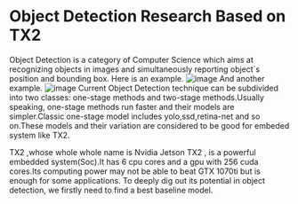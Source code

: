 # Object Detection Research Based on TX2
Object Detection is a category of Computer Science which aims at recognizing objects in images and simultaneously reporting object`s position and bounding box.
Here is an example.
![image](https://pjreddie.com/media/image/Screen_Shot_2018-03-24_at_10.53.04_PM.png)
And another example.
![image](https://ss3.bdstatic.com/70cFv8Sh_Q1YnxGkpoWK1HF6hhy/it/u=1233252412,2871820223&fm=26&gp=0.jpg)
Current Object Detection technique can be subdivided into two  classes: one-stage methods and two-stage methods.Usually speaking, one-stage methods run faster and their models are simpler.Classic one-stage model includes yolo,ssd,retina-net and so on.These models and their variation are considered to be good for embeded system like TX2.

TX2 ,whose whole whole name is Nvidia Jetson TX2 , is a powerful embedded system(Soc).It has 6 cpu cores and a gpu with 256 cuda cores.Its computing power may not be able to beat GTX 1070ti but is enough for some applications. To deeply dig out its potential in object detection, we firstly need to find a best baseline model.  


